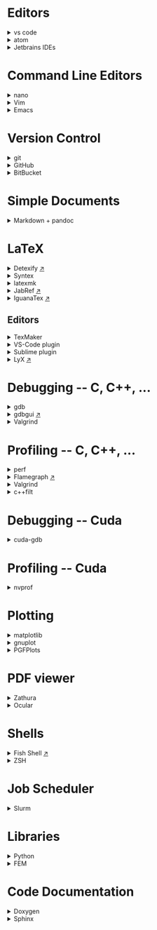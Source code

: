 # Editors

<details><summary>vs code</summary>
</details>

<details><summary>atom</summary>
</details>

<details><summary>Jetbrains IDEs</summary>

paid IDE for Java, Python, C, C++, PHP.

 * There is a free [version for students](https://www.jetbrains.com/student/).

</details>

# Command Line Editors

<details><summary>nano</summary>
The most simple option with self-explaining interface.
</details>

<details><summary>Vim</summary>
More complex editor with many features. You should get a vim cheat sheet in the beginning.
</details>

<details><summary>Emacs</summary>
More complex editor with many features. You should get a emacs cheat sheet in the beginning.
</details>

# Version Control

<details><summary>git</summary>

 * The [Git Book](https://git-scm.com/book/en/v2) is a good place to start.
 * You can use `git gui` to create commits and `gitk` to view the history.

</details>

<details><summary>GitHub</summary>

Host for git repositories.

 * You can create free private repositories with a student account.

</details>

<details><summary>BitBucket</summary>
Free alternative to GitHub with private repositories.
</details>

# Simple Documents

<details><summary>Markdown + pandoc</summary>

Good for writing pdf documents quickly. Not as nice as LaTeX but good enough for exercises.

 * Can compile markdown to pdf, html and many others.
 * Allows inline html and latex formulas, ...

</details>

# LaTeX

<details><summary>Detexify <a href="http://detexify.kirelabs.org/classify.html">↗</a></summary>
Draw the symbol you need and detexify will tell you the corresponding LaTeX command and package.
</details>

<details><summary>Syntex</summary>

Use LaTeX with `--synctex=1` to link the produced pdf to your LaTeX source code. If you have syntex support in your pdf/ps/dvi viewer and your editor, you can ctrl-click on a paragraph to scroll to it and get it highlighted in the other document.

</details>

<details><summary>latexmk</summary>

Automagically performs all steps needed to create the index, BibTeX/Biber, references, ...

 * You can get a continuous preview with the `-pvc` option.

</details>

<details><summary>JabRef <a href="http://www.jabref.org/">↗</a></summary>
Tool to manage your BibTeX references. You can search and tag the references, link them to pdfs and add summaries.
</details>

<details><summary>IguanaTex <a href="http://www.jonathanleroux.org/software/iguanatex/">↗</a></summary>
PowerPoint plugin to use LaTeX formulas in your document.
</details>

## Editors

<details><summary>TexMaker</summary>
</details>

<details><summary>VS-Code plugin</summary>
</details>

<details><summary>Sublime plugin</summary>

 * LaTeXTools
 * LaTeX-cwl

</details>

<details><summary>LyX <a href="https://www.lyx.org/Screenshots">↗</a></summary>

WYSIWYM editor for documents which uses LaTeX internally and also exports to LaTeX code. The document and formulas are shown similarly to the final document. Mathematical formulas can either be written using the LaTeX code or with the various shortcuts (e.g `Alt-M G A` for alpha (read "alt math Greek alpha"), `Alt-M I` for integrals).

 * You can write raw LaTeX via `ctrl-L` for features that are not natively supported by LyX.

</details>

# Debugging -- C, C++, ...

<details><summary>gdb</summary>

 * You can modify the _startup script_ `~/.gdbinit`. There exists various init files to support _colored output_ ([copy this file in your init file](https://github.com/RAttab/dotfiles/blob/master/colors.gdb)) and many other other features.
 * If you want to debug a program wich takes _command line arguments_ you can pass them like `gdb --args program param1 param2`.
 * You can print the first three elements of _arrays_ using `p *ptr@3`. If you have a 3x2 matrix you can also use `p *ptr@3@2` which will give a clearer structure to the output than `p *ptr@6`.

</details>

<details><summary>gdbgui <a href="https://gdbgui.com/screenshots.html">↗</a></summary>
"Browser-based debugger for C, C++, go, rust, and more"
</details>

<details><summary>Valgrind</summary>

Useful to find difficult _memory bugs_ when gdb doesn't catch them or doesn't give any useful information. Examples are _double free_-bugs, bugs which corrupted the allocator meta data (in this case you might get an error the next time you try to allocate any new memory) or reading _uninitialized memory_.

 * You can use the flag `valgrind --track-origins=yes` to make valgrind track and report where you allocated uninitialized memory.
 * Besides memory checks with the default `--tool=memcheck` there also exist many other tools. E.g. `--tool=cachegrind`, which compute _cache misses_ for the instruction cache and memory cache.
 * Warning: valgrind will make your program run really slow.

</details>

# Profiling -- C, C++, ...

<details><summary>perf</summary>
</details>

<details><summary>Flamegraph <a href="http://www.brendangregg.com/flamegraphs.html">↗</a></summary>

Nice way to [visualize](http://www.brendangregg.com/FlameGraphs/cpuflamegraphs.html) the results of `perf`.

 * `perf script | ~/FlameGraph/stackcollapse-perf.pl | ~/FlameGraph/flamegraph.pl > flamegraph.svg` creates an interactive svg image from the perf script.
 * You can also mix it with some `grep`, `sed`, oder `c++filt`.
 * There also exists a [module](https://github.com/evanhempel/python-flamegraph) for python.

</details>

<details><summary>Valgrind</summary>

 * For measuring _cache misses_. See the valgrind section in 'Debugging'

</details>

<details><summary>c++filt</summary>
Demangles C++ names to make them more readable. Nice in combination with profiler output or flamegraphs.
</details>

# Debugging -- Cuda

<details><summary>cuda-gdb</summary>

Gdb with cuda extension. You can also set _breakpoints in kernels_ and switch between threads to inspect the variables.

 * You can also create an init file `~/cuda-gdbinit`. Just use the same file as for `gdb` if you want colored backtraces.
 * To break on API errors like failed kernel launches or other error codes use `set cuda api_failures stop`.
 * To check for _invalid memory addresses_, you can use `set cuda memcheck on` to enable something like `valgrind --tool=memcheck` for cuda. Warning: This makes your program much slower.
 * TODO: problem with breakpoints on gpu connected to display.

</details>

# Profiling -- Cuda

<details><summary>nvprof</summary>

Command line profiler for Cuda programs. You can also generate a file, which can be imported to `nvvp` using `--analysis-metrics -o file`. This helps with profiling a remote program.

 * You can output the profiling in CSV format with a common time unit using `--csv -u us`.
 * Profiling can be limited to specific kernels using `--kernels my_kernel`, which applies to following `--analysis-metrics`, `--events` or `--metrics` options.
 * You can control the GPUs visible to your program by setting the environment variable `CUDA_VISIBLE_DEVICES`. Example: `CUDA_VISIBLE_DEVICES=0,2` masks out GPU 1. Run `nvidia-smi` to get the number of each GPU.

</details>

# Plotting

<details><summary>matplotlib</summary>
Python library for plotting.
</details>

<details><summary>gnuplot</summary>

Language especially for plotting. Can export to many formats including png, svg, latex.

 * You can use the init file `.gnuplot` to run code or set settings startup
 * Can fit arbitrary parameters to compute a function that approximates the data points using `fit`.
 * You can also plot data using the output of shell commands: `plot '< python gen_data.py'` or `plot '< sed -n "s/^# //p" file'` or even with pipes `plot '< cat data/* | sed -n "s#re=\(.*\)#\1#p"'`

</details>

<details><summary>PGFPlots</summary>

Handy LaTeX package to create plots directly in LaTeX. Can plot data in CSV or gnuplot format. Supports diagrams, graphs, box plots, 3d plots and many more.

 * There are also higher level features as loops and random numbers.
 * Becomes slow for many plots. You can avoid the recomputation of the plots by compiling them in another document into an PDF and include it with `\includegraphics`. This is done automatically if you use `\usepgfplotslibrary{external}` and `\tikzexternalize[prefix=TikzPictures/]` in your preamble.
 * You can use gnuplot to plot your data.

</details>

# PDF viewer

<details><summary>Zathura</summary>
</details>

<details><summary>Ocular</summary>
</details>

# Shells

<details><summary>Fish Shell <a href="https://fishshell.com/docs/current/tutorial.html">↗</a></summary>
Shell with useful autocompletion and many other features.
</details>

<details><summary>ZSH</summary>

Shell with useful autocompletion and many other features.

 * To get started, [oh-my-zsh](https://github.com/robbyrussell/oh-my-zsh/) is good to manage your zsh configuration.

</details>

# Job Scheduler

<details><summary>Slurm</summary>

Job manager.

 * `srun --ntasks=42 script.sh` allocates 42 tasks and runs the job in your terminal. The default is one task per node.
 * `srun --ntasks=42 --pty bash` allocates 42 tasks and starts an interactive session. Use `exit` to exit the interactive session.
 * `sbatch --ntasks=1 script.sh` allocates and runs script. script gets _copied_ to an other location and is executed, once there are enough resources available. In contrast to `srun` the script is _only_ run on the first node! You can use `srun` inside the batch script.
 * `squeue` to see the current jobs in the job queue.
 * `scancel` to kill your jobs or revoke them from the queue.
 * `salloc --ntasks=42` allocate recources for yourself, but stay on login node. If you want to use the recources use `srun` afterwards. Useful if one job contains multiple `srun` commands, as you don't have to reallocate recources for each job. Use `exit` to exit the allocation.
 * Use `--job-name="Bob"` to give your job a descriptive name.
 * Use `--time=8:00:00` to set the upper limit for the runtime of your program.
 * If you run a batch script with `srun` or `sbatch` you can also define the command line parameters inside the script using `#SBATCH --ntasks=42`.

```bash
srun -n4 hostname # runs hostname on four nodes
# prints allocated compute nodes

salloc -n4 # allocate four nodes
  hostname
  # print the current login node
  srun hostname # runs hostname on all allocated nodes
  # prints allocated compute nodes
  srun -n2 hostname # runs hostname on two of the allocated nodes
  # prints allocated compute nodes
exit

echo -e '#!/usr/bin/env bash\nhostname' > script.sh
sbatch -n4 script.sh # submits the script
# returns immediately and stores the output of the job into a file
# output file contains only the host name for the first node

echo -e '#!/usr/bin/env bash\nsrun hostname' > script.sh
sbatch -n4 script.sh # submits a script to run hostname on four nodes
# returns immediately and stores the output of the job into a file
# output file contains the host names for all compute nodes

echo -e '#!/usr/bin/env bash\n#SBATCH -n4\n#SBATCH --output myoutfile\nsrun hostname' > script.sh
sbatch script.sh
# prints the host name of all four allocated nodes into `myoutfile`
```

Some more advanced stuff:

 * Slurm sets various environment variables which you can use in your scripts.
 * You can queue multiple versions of one `sbatch` job using [task arrays](https://slurm.schedmd.com/job_array.html) with `--array=0-17`. You can use the environment variable `SLURM_ARRAY_TASK_ID` in your scripts to find out which array task you are executing.

```
# program we want to run with different parameters
echo "sleep 3;echo $1" > smartprogram.sh
# batch script which uses the array id to change the parameters
echo -e '#!/usr/bin/env bash\nsrun bash smartprogram.sh $SLURM_ARRAY_TASK_ID' > script.sh
# run a program multiple times
sbatch -n1 --array=3-5 script.sh
# outputs the numbers 3,4 and 5 in three output files
```

</details>

# Libraries

<details><summary>Python</summary>

 * Numpy for efficient array/vector/matrix operations.
 * [Scipy](https://docs.scipy.org/doc/scipy/reference/index.html) offers many useful algorithms. E.g. linear algebra, FFT and optimization.
 * Sympy for symbolic computations, integrals and derivatives.
 * Matplotlib for plotting.

</details>

<details><summary>FEM</summary>

 * FeniCS: Python
 * deal.II: C++

</details>

# Code Documentation

<details><summary>Doxygen</summary>
</details>

<details><summary>Sphinx</summary>
</details>
